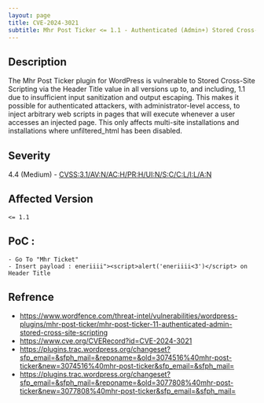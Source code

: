 ```yaml
---
layout: page
title: CVE-2024-3021
subtitle: Mhr Post Ticker <= 1.1 - Authenticated (Admin+) Stored Cross-Site Scripting
---
```

## Description
The Mhr Post Ticker plugin for WordPress is vulnerable to Stored Cross-Site Scripting via the Header Title value in all versions up to, and including, 1.1 due to insufficient input sanitization and output escaping. This makes it possible for authenticated attackers, with administrator-level access, to inject arbitrary web scripts in pages that will execute whenever a user accesses an injected page. This only affects multi-site installations and installations where unfiltered_html has been disabled.

## Severity
 4.4 (Medium) - [CVSS:3.1/AV:N/AC:H/PR:H/UI:N/S:C/C:L/I:L/A:N](https://www.first.org/cvss/calculator/3.1#CVSS:3.1/AV:N/AC:H/PR:H/UI:N/S:C/C:L/I:L/A:N)

## Affected Version
    <= 1.1

## PoC :
```
- Go To "Mhr Ticket"
- Insert payload : eneriiii"><script>alert('eneriiii<3')</script> on Header Title
```

## Refrence
- https://www.wordfence.com/threat-intel/vulnerabilities/wordpress-plugins/mhr-post-ticker/mhr-post-ticker-11-authenticated-admin-stored-cross-site-scripting
- https://www.cve.org/CVERecord?id=CVE-2024-3021
- https://plugins.trac.wordpress.org/changeset?sfp_email=&sfph_mail=&reponame=&old=3074516%40mhr-post-ticker&new=3074516%40mhr-post-ticker&sfp_email=&sfph_mail=
- https://plugins.trac.wordpress.org/changeset?sfp_email=&sfph_mail=&reponame=&old=3077808%40mhr-post-ticker&new=3077808%40mhr-post-ticker&sfp_email=&sfph_mail=



